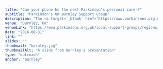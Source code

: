 ```yaml
---
title: "Can your phone be the next Parkinson's personal carer?"
subtitle: "Parkinson's UK Burnley Support Group"
description: "The <a target='_blank' href='https://www.parkinsons.org.uk/'>Parkinson's UK</a> Burnley support group invited me to talk about my PhD research to people with the disease and their relatives"
venue: "Burnley, UK"
venueLink: "https://www.parkinsons.org.uk/local-support-groups/regions/burnley-branch"
date: "2016-08-31"
link: ""
slides: ""
thumbnail: "burnley.jpg"
thumbnailAlt: "A slide from burnley's presentation"
type: "outreach"
anchor: "burnley"
---
```

